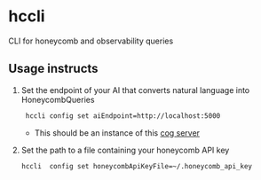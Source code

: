 # hccli
CLI for honeycomb and observability queries

## Usage instructs

1. Set the endpoint of your AI that converts natural language into HoneycombQueries
   ```bash
    hccli config set aiEndpoint=http://localhost:5000
    ```
   
    * This should be an instance of this [cog server](https://github.com/hamelsmu/replicate-examples/tree/79ec0e71b120dc1bcf6c3c7b26f9331e9e734f2a/mistral-vllm-awq)

1. Set the path to a file containing your honeycomb API key
   
    ```bash
    hccli  config set honeycombApiKeyFile=~/.honeycomb_api_key
    ```